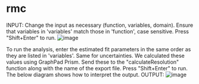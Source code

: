 # rmc
INPUT:
Change the input as necessary (function, variables, domain). Ensure that variables in 'variables' match those in 'function', case sensitive.  Press "Shift+Enter" to run.
![image](https://user-images.githubusercontent.com/84594204/140170098-e92e9dc6-fd51-4a6b-9162-762e7b1c93f5.png)

To run the analysis, enter the estimated fit parameters in the same order as they are listed in 'variables'. Same for uncertainties. We calculated these values using GraphPad Prism. Send these to the "calculateResolution" function along with the name of the export file. Press "Shift+Enter" to run. The below diagram shows how to interpret the output.
OUTPUT:
![image](https://user-images.githubusercontent.com/84594204/140170112-31359bbb-c5a6-427e-948b-0159fbca157a.png)

